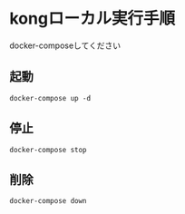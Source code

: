 # kongローカル実行手順

docker-composeしてください

## 起動

```
docker-compose up -d
```

## 停止

```
docker-compose stop
```

## 削除

```
docker-compose down
```